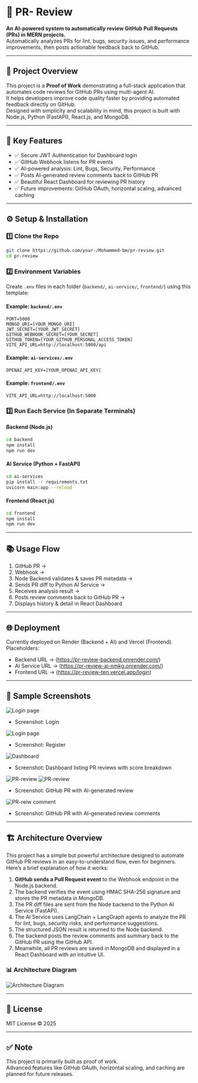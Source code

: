 
# 🧱 PR- Review

**An AI-powered system to automatically review GitHub Pull Requests (PRs) in MERN projects.**  
Automatically analyzes PRs for lint, bugs, security issues, and performance improvements, then posts actionable feedback back to GitHub.

---

## 🚀 Project Overview

This project is a **Proof of Work** demonstrating a full-stack application that automates code reviews for GitHub PRs using multi-agent AI.  
It helps developers improve code quality faster by providing automated feedback directly on GitHub.  
Designed with simplicity and scalability in mind, this project is built with Node.js, Python (FastAPI), React.js, and MongoDB.

---

## 🎯 Key Features

- ✅ Secure JWT Authentication for Dashboard login  
- ✅ GitHub Webhook listens for PR events  
- ✅ AI-powered analysis: Lint, Bugs, Security, Performance  
- ✅ Posts AI-generated review comments back to GitHub PR  
- ✅ Beautiful React Dashboard for reviewing PR history  
- ✅ Future improvements: GitHub OAuth, horizontal scaling, advanced caching

---

## ⚙️ Setup & Installation

### 1️⃣ Clone the Repo  
```bash
git clone https://github.com/your-/Mohammed-bm/pr-review.git
cd pr-review
```

### 2️⃣ Environment Variables  
Create `.env` files in each folder (`backend/`, `ai-service/`, `frontend/`) using this template:  

#### Example: `backend/.env`  
```env
PORT=5000  
MONGO_URI=[YOUR_MONGO_URI]  
JWT_SECRET=[YOUR_JWT_SECRET]  
GITHUB_WEBHOOK_SECRET=[YOUR_SECRET]  
GITHUB_TOKEN=[YOUR_GITHUB_PERSONAL_ACCESS_TOKEN]  
VITE_API_URL=http://localhost:5000/api  
```

#### Example: `ai-services/.env`  
```env
OPENAI_API_KEY=[YOUR_OPENAI_API_KEY]  
```

#### Example: `frontend/.env`  
```env
VITE_API_URL=http://localhost:5000  
```

### 3️⃣ Run Each Service (In Separate Terminals)

#### Backend (Node.js)  
```bash
cd backend  
npm install  
npm run dev  
```

#### AI Service (Python + FastAPI)  
```bash
cd ai-services  
pip install -r requirements.txt  
uvicorn main:app --reload  
```

#### Frontend (React.js)  
```bash
cd frontend  
npm install  
npm run dev  
```

---

## 📚 Usage Flow

1. GitHub PR →  
2. Webhook →  
3. Node Backend validates & saves PR metadata →  
4. Sends PR diff to Python AI Service →  
5. Receives analysis result →  
6. Posts review comments back to GitHub PR →  
7. Displays history & detail in React Dashboard

---

## 🌐 Deployment

Currently deployed on Render (Backend + AI) and Vercel (Frontend).  
Placeholders:  
- Backend URL → (https://pr-review-backend.onrender.com/)  
- AI Service URL → (https://pr-review-ai-nmkg.onrender.com/)  
- Frontend URL → (https://pr-review-ten.vercel.app/login)

---

## 📸 Sample Screenshots 

![Login page ](images/login.png) 
- Screenshot: Login

![Login page ](images/register.png) 
- Screenshot: Register 

![Dashboard ](images/prlist.png) 
- Screenshot: Dashboard listing PR reviews with score breakdown

![PR-review ](images/reviewpr.png) 
![PR-review ](images/reviewpr2.png) 
- Screenshot: GitHub PR with AI-generated review

![PR-reiw comment ](images/reviewprcomment.png) 
- Screenshot: GitHub PR with AI-generated review comments 

---

## 🏗️ Architecture Overview

This project has a simple but powerful architecture designed to automate GitHub PR reviews in an easy-to-understand flow, even for beginners.  
Here’s a brief explanation of how it works:

1. **GitHub sends a Pull Request event** to the Webhook endpoint in the Node.js backend.  
2. The backend verifies the event using HMAC SHA-256 signature and stores the PR metadata in MongoDB.  
3. The PR diff files are sent from the Node backend to the Python AI Service (FastAPI).  
4. The AI Service uses LangChain + LangGraph agents to analyze the PR for lint, bugs, security risks, and performance suggestions.  
5. The structured JSON result is returned to the Node backend.  
6. The backend posts the review comments and summary back to the GitHub PR using the GitHub API.  
7. Meanwhile, all PR reviews are saved in MongoDB and displayed in a React Dashboard with an intuitive UI.

### 📊 Architecture Diagram

![Architecture Diagram ](images/architecturediagram.png)  

---

## 📜 License

MIT License © 2025

---

## ✅ Note

This project is primarily built as proof of work.  
Advanced features like GitHub OAuth, horizontal scaling, and caching are planned for future releases.
